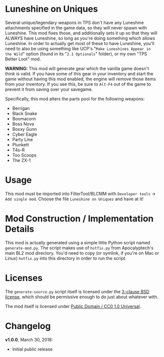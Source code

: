 Luneshine on Uniques
====================

Several unique/legendary weapons in TPS don't have any Luneshine attachments
specified in the game data, so they will never spawn with Luneshine.  This mod
fixes those, and additionally sets it up so that they will ALWAYS have
Luneshine, so long as you're doing something which allows Luneshine.  In order
to actually get most of these to have Luneshine, you'll need to also be using
something like UCP's "`Make Luneshines Appear in the Wild`" option (found in its
"`2.1 Optionals`" folder), or my own "TPS Better Loot" mod.

**WARNING:** This mod will generate gear which the vanilla game doesn't think
is valid.  If you have some of this gear in your inventory and start the game
without having this mod enabled, the engine will remove those items from your
inventory.  If you see this, be sure to `Alt-F4` out of the game to prevent it
from saving over your savegame.

Specifically, this mod alters the parts pool for the following weapons:

* Berrigan
* Black Snake
* Boomacorn
* Boss Nova
* Boxxy Gunn
* Cyber Eagle
* Party Line
* Plunkett
* T4s-R
* Too Scoops
* The ZX-1

Usage
=====

This mod must be imported into FilterTool/BLCMM with `Developer tools` ->
`Add single mod`.  Choose the file `Luneshine on Uniques` and have at it!

Mod Construction / Implementation Details
=========================================

This mod is actually generated using a simple little Python script named
`generate-mod.py`.  The script makes use of `hotfix.py` from Apocalyptech's
main BL2 mod directory.  You'd need to copy (or symlink, if you're on Mac
or Linux) `hotfix.py` into this directory in order to run the script.

Licenses
========

The `generate-source.py` script itself is licensed under the
[3-clause BSD license](https://opensource.org/licenses/BSD-3-Clause),
which should be permissive enough to do just about whatever with.

The mod itself is licensed under
[Public Domain / CC0 1.0 Universal](https://creativecommons.org/publicdomain/zero/1.0/).

Changelog
=========

**v1.0.0**, March 30, 2018:
 * Initial public release
